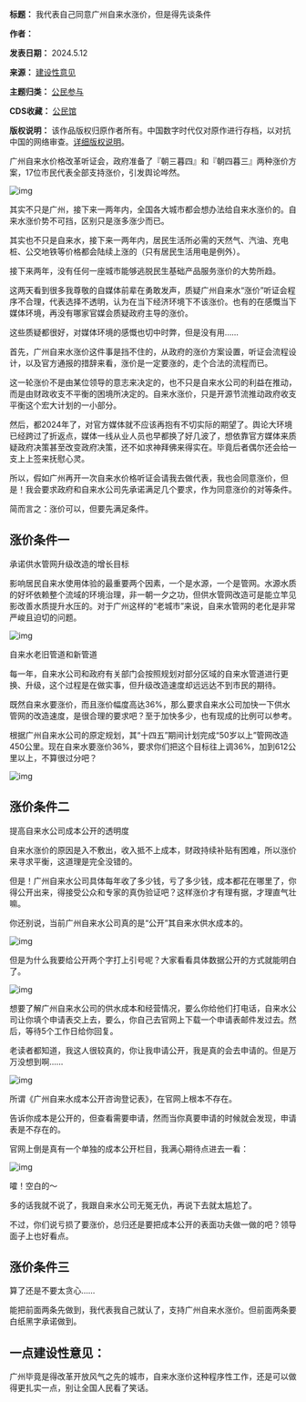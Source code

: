

**标题：** 我代表自己同意广州自来水涨价，但是得先谈条件  

**作者：**   

**发表日期：** 2024.5.12  

**来源：** [建设性意见](https://web.archive.org/web/https://mp.weixin.qq.com/s/AMUM3vOGaKf2L0sRMwFqzw)  

**主题归类：** [公民参与](https://chinadigitaltimes.net/space/公民参与)  

**CDS收藏：** [公民馆](https://chinadigitaltimes.net/space/%E5%85%AC%E6%B0%91%E9%A6%86)  

**版权说明：** 该作品版权归原作者所有。中国数字时代仅对原作进行存档，以对抗中国的网络审查。[详细版权说明](https://chinadigitaltimes.net/chinese/copyright)。


广州自来水价格改革听证会，政府准备了『朝三暮四』和『朝四暮三』两种涨价方案，17位市民代表全部支持涨价，引发舆论哗然。


![img](https://chinadigitaltimes.net/chinese/files/2024/05/post-707792-664154a65072b.)


其实不只是广州，接下来一两年内，全国各大城市都会想办法给自来水涨价的。自来水涨价势不可挡，区别只是涨多涨少而已。


其实也不只是自来水，接下来一两年内，居民生活所必需的天然气、汽油、充电桩、公交地铁等价格都会陆续上涨的（只有居民生活用电是例外）。


接下来两年，没有任何一座城市能够逃脱民生基础产品服务涨价的大势所趋。


这两天看到很多我尊敬的自媒体前辈在勇敢发声，质疑广州自来水“涨价”听证会程序不合理，代表选择不透明，认为在当下经济环境下不该涨价。也有的在感慨当下媒体环境，再没有哪家官媒会质疑政府主导的涨价。


这些质疑都很好，对媒体环境的感慨也切中时弊，但是没有用……


首先，广州自来水涨价这件事是挡不住的，从政府的涨价方案设置，听证会流程设计，以及官方通报的措辞来看，涨价是一定要涨的，走个合法的流程而已。


这一轮涨价不是由某位领导的意志来决定的，也不只是自来水公司的利益在推动，而是由财政收支不平衡的困境所决定的。自来水涨价，只是开源节流推动政府收支平衡这个宏大计划的一小部分。


然后，都2024年了，对官方媒体就不应该再抱有不切实际的期望了。舆论大环境已经跨过了折返点，媒体一线从业人员也早都换了好几波了，想依靠官方媒体来质疑政府决策甚至改变政府决策，还不如求神拜佛来得实在。毕竟后者偶尔还会给一支上上签来抚慰心灵。


所以，假如广州再开一次自来水价格听证会请我去做代表，我也会同意涨价，但是！我会要求政府和自来水公司先承诺满足几个要求，作为同意涨价的对等条件。


简而言之：涨价可以，但要先满足条件。


涨价条件一
-----


承诺供水管网升级改造的增长目标


影响居民自来水使用体验的最重要两个因素，一个是水源，一个是管网。水源水质的好坏依赖整个流域的环境治理，非一朝一夕之功，但供水管网改造可是能立竿见影改善水质提升水压的。对于广州这样的“老城市”来说，自来水管网的老化是非常严峻且迫切的问题。


![img](https://chinadigitaltimes.net/chinese/files/2024/05/post-707792-664154a66be62.)


自来水老旧管道和新管道


每一年，自来水公司和政府有关部门会按照规划对部分区域的自来水管道进行更换、升级，这个过程是在做实事，但升级改造速度却远远达不到市民的期待。


既然自来水要涨价，而且涨价幅度高达36%，那么要求自来水公司加快一下供水管网的改造速度，是很合理的要求吧？至于加快多少，也有现成的比例可以参考。


根据广州自来水公司的原定规划，其“十四五”期间计划完成“50岁以上”管网改造450公里。现在自来水要涨价36%，要求你们把这个目标往上调36%，加到612公里以上，不算很过分吧？


![img](https://chinadigitaltimes.net/chinese/files/2024/05/post-707792-664154a7519b7.)


涨价条件二
-----


提高自来水公司成本公开的透明度


自来水涨价的原因是入不敷出，收入抵不上成本，财政持续补贴有困难，所以涨价来寻求平衡，这道理是完全没错的。


但是！广州自来水公司具体每年收了多少钱，亏了多少钱，成本都花在哪里了，你得公开出来，得接受公众和专家的真伪验证吧？这样涨价才有理有据，才理直气壮嘛。


你还别说，当前广州自来水公司真的是“公开”其自来水供水成本的。


![img](https://chinadigitaltimes.net/chinese/files/2024/05/post-707792-664154a775c47.)


但是为什么我要给公开两个字打上引号呢？大家看看具体数据公开的方式就能明白了。


![img](https://chinadigitaltimes.net/chinese/files/2024/05/post-707792-664154a798300.)


想要了解广州自来水公司的供水成本和经营情况，要么你给他们打电话，自来水公司让你填个申请表交上去，要么，你自己去官网上下载一个申请表邮件发过去。然后，等待5个工作日给你回复。


老读者都知道，我这人很较真的，你让我申请公开，我是真的会去申请的。但是万万没想到啊……


![img](https://chinadigitaltimes.net/chinese/files/2024/05/post-707792-664154a7b47b1.)


所谓《广州自来水成本公开咨询登记表》，在官网上根本不存在。


告诉你成本是公开的，但查看需要申请，然而当你真要申请的时候就会发现，申请表是不存在的。


官网上倒是真有一个单独的成本公开栏目，我满心期待点进去一看：


![img](https://chinadigitaltimes.net/chinese/files/2024/05/post-707792-664154a7d2219.)


嚯！空白的～


多的话我就不说了，我跟自来水公司无冤无仇，再说下去就太尴尬了。


不过，你们说亏损了要涨价，总归还是要把成本公开的表面功夫做一做的吧？领导面子上也好看点。


涨价条件三
-----


算了还是不要太贪心……


能把前面两条先做到，我代表我自己就认了，支持广州自来水涨价。但前面两条要白纸黑字承诺做到。


一点建设性意见：
--------


广州毕竟是得改革开放风气之先的城市，自来水涨价这种程序性工作，还是可以做得更扎实一点，别让全国人民看了笑话。

